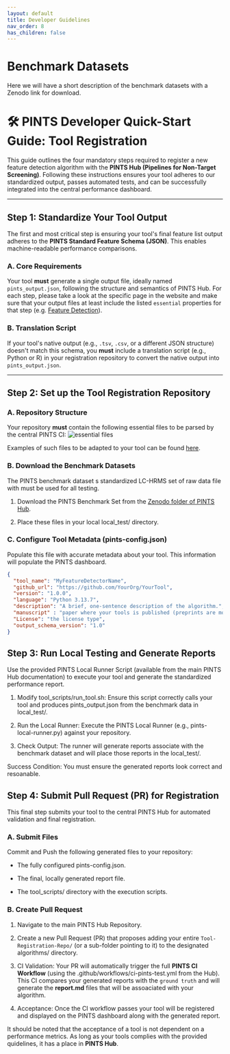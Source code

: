 ```yaml
---
layout: default
title: Developer Guidelines
nav_order: 8
has_children: false
---
```


# Benchmark Datasets 

Here we will have a short description of the benchmark datasets with a Zenodo link for download.

# 🛠️ PINTS Developer Quick-Start Guide: Tool Registration

This guide outlines the four mandatory steps required to register a new feature detection algorithm with the **PINTS Hub (Pipelines for Non-Target Screening)**. Following these instructions ensures your tool adheres to our standardized output, passes automated tests, and can be successfully integrated into the central performance dashboard.

---

## Step 1: Standardize Your Tool Output

The first and most critical step is ensuring your tool's final feature list output adheres to the **PINTS Standard Feature Schema (JSON)**. This enables machine-readable performance comparisons.

### A. Core Requirements

Your tool **must** generate a single output file, ideally named `pints_output.json`, following the structure and semantics of PINTS Hub. For each step, please take a look at the specific page in the website and make sure that your output files at least include the listed `essential` properties for that step (e.g. [Feature Detection](https://emcms.github.io/PINTS/docs/Feature.html)). 



### B. Translation Script

If your tool's native output (e.g., `.tsv`, `.csv`, or a different JSON structure) doesn't match this schema, you **must** include a translation script (e.g., Python or R) in your registration repository to convert the native output into `pints_output.json`. 

---

## Step 2: Set up the Tool Registration Repository

### A. Repository Structure

Your repository **must** contain the following essential files to be parsed by the central PINTS CI:
![essential files](https://github.com/EMCMS/PINTS/blob/main/assets/images/Tool_addedfiles.png?raw=true)

Examples of such files to be adapted to your tool can be found [here](https://github.com/EMCMS/PINTS/tree/main/assets/example_files).

### B. Download the Benchmark Datasets

The PINTS benchmark dataset s standardized LC-HRMS set of raw data file with must be used for all testing.

1. Download the PINTS Benchmark Set from the [Zenodo folder of PINTS Hub](https://zenodo.org/).

2. Place these files in your local local_test/ directory.

### C. Configure Tool Metadata (pints-config.json)
Populate this file with accurate metadata about your tool. This information will populate the PINTS dashboard.

```json
{
  "tool_name": "MyFeatureDetectorName",
  "github_url": "https://github.com/YourOrg/YourTool",
  "version": "1.0.0",
  "language": "Python 3.13.7",
  "description": "A brief, one-sentence description of the algorithm.",
  "manuscript" : "paper where your tools is published (preprints are more than welcome)",
  "License": "the license type",
  "output_schema_version": "1.0"
}
``` 
## Step 3: Run Local Testing and Generate Reports

Use the provided PINTS Local Runner Script (available from the main PINTS Hub documentation) to execute your tool and generate the standardized performance report.

1. Modify tool_scripts/run_tool.sh: Ensure this script correctly calls your tool and produces pints_output.json from the benchmark data in local_test/.

2. Run the Local Runner: Execute the PINTS Local Runner (e.g., pints-local-runner.py) against your repository.

3. Check Output: The runner will generate reports associate with the benchmark dataset and will place those reports in the local_test/.

Success Condition: You must ensure the generated reports look correct and resoanable.

## Step 4: Submit Pull Request (PR) for Registration

This final step submits your tool to the central PINTS Hub for automated validation and final registration.

### A. Submit Files
Commit and Push the following generated files to your repository:

* The fully configured pints-config.json.

* The final, locally generated report file.

* The tool_scripts/ directory with the execution scripts.

### B. Create Pull Request

1. Navigate to the main PINTS Hub Repository.

2. Create a new Pull Request (PR) that proposes adding your entire `Tool-Registration-Repo/` (or a sub-folder pointing to it) to the designated algorithms/ directory.

3. CI Validation: Your PR will automatically trigger the full **PINTS CI Workflow** (using the .github/workflows/ci-pints-test.yml from the Hub). This CI compares your generated reports with the `ground truth` and will generate the **report.md** files that will be assoaciated with your algorithm.

4. Acceptance: Once the CI workflow passes your tool will be registered and displayed on the PINTS dashboard along with the generated report.

It should be noted that the acceptance of a tool is not dependent on a performance metrics. As long as your tools complies with the provided quidelines, it has a place in **PINTS Hub**. 
